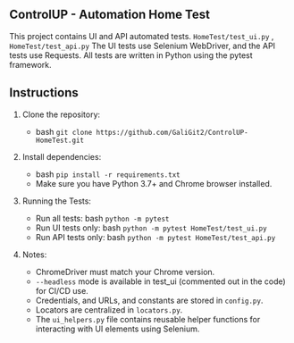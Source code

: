 ## ControlUP - Automation Home Test ##
This project contains UI and API automated tests.
`HomeTest/test_ui.py` , `HomeTest/test_api.py`
The UI tests use Selenium WebDriver, and the API tests use Requests.
All tests are written in Python using the pytest framework.

## Instructions ## 
1. Clone the repository:
    * bash `git clone https://github.com/GaliGit2/ControlUP-HomeTest.git`

2. Install dependencies:
    * bash `pip install -r requirements.txt`
    * Make sure you have Python 3.7+ and Chrome browser installed.

3. Running the Tests:
    * Run all tests: bash `python -m pytest` 
    * Run UI tests only: bash `python -m pytest HomeTest/test_ui.py` 
    * Run API tests only: bash `python -m pytest HomeTest/test_api.py`

4. Notes:
    * ChromeDriver must match your Chrome version.
    * `--headless` mode is available in test_ui (commented out in the code) for CI/CD use.
    * Credentials, and URLs, and constants are stored in `config.py`.
    * Locators are centralized in `locators.py`.
    * The `ui_helpers.py` file contains reusable helper functions for interacting with UI elements using Selenium.
